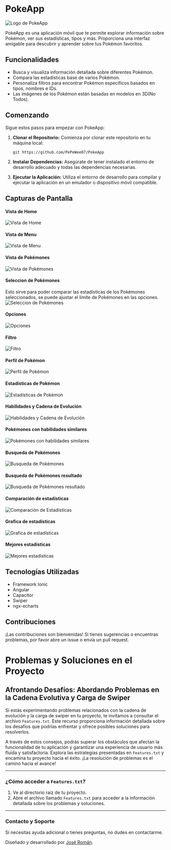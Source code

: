 # PokeApp

![Logo de PokeApp](android/app/src/main/res/mipmap-hdpi/ic_launcher.png)<!-- Inserta aquí el logo de tu aplicación -->

PokeApp es una aplicación móvil que te permite explorar información sobre Pokémon, ver sus estadísticas, tipos y más. Proporciona una interfaz amigable para descubrir y aprender sobre tus Pokémon favoritos.

## Funcionalidades

- Busca y visualiza información detallada sobre diferentes Pokémon.
- Compara las estadísticas base de varios Pokémon.
- Personaliza filtros para encontrar Pokémon específicos basados en tipos, nombres e IDs.
- Las imágenes de los Pokémon están basadas en modelos en 3D(No Todos). 

## Comenzando

Sigue estos pasos para empezar con PokeApp:

1. **Clonar el Repositorio:** Comienza por clonar este repositorio en tu máquina local:

   ```
   git https://github.com/PePeWee07/PokeApp
   ```

2. **Instalar Dependencias:** Asegúrate de tener instalado el entorno de desarrollo adecuado y todas las dependencias necesarias.

3. **Ejecutar la Aplicación:** Utiliza el entorno de desarrollo para compilar y ejecutar la aplicación en un emulador o dispositivo móvil compatible.


## Capturas de Pantalla

#### Vista de Home
![Vista de Home](src/assets/CapturasPantalla/lobby.png)
#### Vista de Menu
![Vista de Menu](src/assets/CapturasPantalla/Menu.png)
#### Vista de Pokémones
![Vista de Pokémones](src/assets/CapturasPantalla/listaPokemon.png)
#### Seleccion de Pokémones
Esto sirve para poder comparar las estadísticas de los Pokémones seleccionados, se puede ajustar el límite de Pokémones en las opciones.
![Seleccion de Pokémones](src/assets/CapturasPantalla/pokemonSelecionados.png)
#### Opciones
![Opciones](src/assets/CapturasPantalla/Opciones.png)
#### Filtro
![Filtro](src/assets/CapturasPantalla/filtro.png)
#### Perfil de Pokémon
![Perfil de Pokémon](src/assets/CapturasPantalla/PerfilPokemon.png)
#### Estadísticas de Pokémon
![Estadísticas de Pokémon](src/assets/CapturasPantalla/estadisticaPerfilPokemon.png)
#### Habilidades y Cadena de Evolución
![Habilidades y Cadena de Evolución](src/assets/CapturasPantalla/habilidad-evolucion-perfilPokemon.png)
#### Pokémones con habilidades similares
![Pokémones con habilidades similares](src/assets/CapturasPantalla/pokemonesHabilidadcomun-perfilPokemon.png)
#### Busqueda de Pokémones
![Busqueda de Pokémones](src/assets/CapturasPantalla/Busqueda.png)
#### Busqueda de Pokémones resultado
![Busqueda de Pokémones resultado](src/assets/CapturasPantalla/BusquedaResultado.png)
#### Comparación de estadísticas
![Comparación de Estadísticas](src/assets/CapturasPantalla/Comparcion.png)
#### Grafica de estadísticas
![Grafica de estadísticas](src/assets/CapturasPantalla/graficaEstaditica.png)
#### Mejores estadísticas
![Mejores estadísticas](src/assets/CapturasPantalla/mejoresEstadisticas.png)

## Tecnologías Utilizadas

- Framework Ionic
- Angular
- Capacitor
- Swiper
- ngx-echarts

## Contribuciones

¡Las contribuciones son bienvenidas! Si tienes sugerencias o encuentras problemas, por favor abre un issue o envía un pull request.

# Problemas y Soluciones en el Proyecto

## Afrontando Desafíos: Abordando Problemas en la Cadena Evolutiva y Carga de Swiper

Si estás experimentando problemas relacionados con la cadena de evolución y la carga de swiper en tu proyecto, te invitamos a consultar el archivo `Features.txt`. Este recurso proporciona información detallada sobre los desafíos que podrías enfrentar y ofrece posibles soluciones para resolverlos.

A través de estos consejos, podrás superar los obstáculos que afectan la funcionalidad de tu aplicación y garantizar una experiencia de usuario más fluida y satisfactoria. Explora las estrategias presentadas en `Features.txt` y encamina tu proyecto hacia el éxito. ¡La resolución de problemas es el camino hacia el avance!

---

### ¿Cómo acceder a `Features.txt`?

1. Ve al directorio raíz de tu proyecto.
2. Abre el archivo llamado `Features.txt` para acceder a la información detallada sobre los problemas y soluciones.

---

### Contacto y Soporte

Si necesitas ayuda adicional o tienes preguntas, no dudes en contactarme. 

Diseñado y desarrollado por [José Román](https://www.instagram.com/pepe._.roman/).
